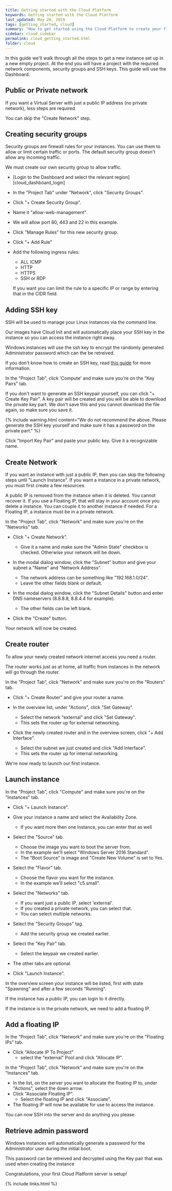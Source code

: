 ```yaml
---
title: Getting started with the Cloud Platform
keywords: Getting started with the Cloud Platform
last_updated: May 20, 2019
tags: [getting_started, cloud]
summary: "How to get started using the Cloud Platform to create your first virtual machine and network infrastructure"
sidebar: cloud_sidebar
permalink: cloud_getting_started.html
folder: cloud
---
```


In this guide we'll walk through all the steps to get a new instance set up in a new empty project. At the end you will have a project with the required network components, security groups and SSH keys. This guide will use the Dashboard.

## Public or Private network


If you want a Virtual Server with just a public IP address (no private network), less steps are required.

You can skip the "Create Network" step.

## Creating security groups


Security groups are firewall rules for your instances.  You can use them to allow or limit certain traffic or ports.  The default security group doesn't allow any incoming traffic.

We must create our own security group to allow traffic.

* [Login to the Dashboard and select the relevant region][cloud_dashboard_login]

* In the "Project Tab" under "Network", click "Security Groups".

* Click "+ Create Security Group".

* Name it "allow-web-management".

* We will allow port 80, 443 and 22 in this example.

* Click "Manage Rules" for this new security group.

* Click "+ Add Rule"

* Add the following ingress rules:

  * ALL ICMP
  * HTTP
  * HTTPS
  * SSH or RDP

  If you want you can limit the rule to a specific IP or range by entering that in the CIDR field.

## Adding SSH key


SSH will be used to manage your Linux instances via the command line.

Our images have Cloud Init and will automatically place your SSH key in the instance so you can access the instance right away.

Windows instances will use the ssh key to encrypt the randomly generated Administrator password which can the be retreived.

If you don't know how to create an SSH key, read [this guide](https://help.github.com/en/articles/generating-a-new-ssh-key-and-adding-it-to-the-ssh-agent) for more information.

In the "Project Tab", click 'Compute' and make sure you're on the "Key Pairs" tab.

If you don't want to generate an SSH keypair yourself, you can click "+ Create Key Pair".
A key pair will be created and you will be able to download the private key part.
We don't save this and you cannot download the file again, so make sure you save it.

{% include warning.html content="We do not recommend the above. Please generate the SSH key yourself and make sure it has a password on the private part." %}

Click "Import Key Pair" and paste your public key. Give it a recognizable name.



## Create Network


If you want an instance with just a public IP, then you can skip the following steps until "Launch Instance". If you want a instance in a private network, you must first create a few resources.

A public IP is removed from the instance when it is deleted. You cannot recover it. If you use a Floating IP, that will stay in your account once you delete a instance. You can couple it to another instance if needed. For a Floating IP, a instance must be in a private network.

In the "Project Tab", click "Network" and make sure you're on the "Networks" tab.

* Click "+ Create Network".
  * Give it a name and make sure the "Admin State" checkbox is checked. Otherwise your network will be down.

* In the modal dialog window, click the "Subnet" button and give your subnet a "Name" and "Network Address".
  * The network address can be something like "192.168.1.0/24".
  * Leave the other fields blank or default.

* In the modal dialog window, click the "Subnet Details" button and enter DNS nameservers (8.8.8.8, 8.8.4.4 for example).
  * The other fields can be left blank.

* Click the "Create" button.

Your network will now be created.

## Create router


To allow your newly created network internet access you need a router.

The router works just as at home, all traffic from instances in the network will go through the router.

In the "Project Tab", click "Network" and make sure you're on the "Routers" tab.

* Click "+ Create Router" and give your router a name.

* In the overview list, under "Actions", click "Set Gateway".
  * Select the network "external" and click "Set Gateway".
  * This sets the router up for external networking.

* Click the newly created router and in the overview screen, click "+ Add Interface".
  * Select the subnet we just created and click "Add Interface".
  * This sets the router up for internal networking.

We're now ready to launch our first instance.

## Launch instance


In the "Project Tab", click "Compute" and make sure you're on the "Instances" tab.

* Click "+ Launch Instance".

* Give your instance a name and select the Availability Zone.
  * If you want more then one instance, you can enter that as well

* Select the "Source" tab.
  * Choose the image you want to boot the server from.
  * In the example we'll select "Windows Server 2016 Standard".
  * The "Boot Source" is image and "Create New Volume" is set to Yes.

* Select the "Flavor" tab.
  * Choose the flavor you want for the instance.
  * In the example we'll select "c5.small".

* Select the "Networks" tab.
  * If you want just a public IP, select 'external'.
  * If you created a private network, you can select that.
  * You can select multiple networks.

* Select the "Security Groups" tag.
  * Add the security group we created earlier.

* Select the "Key Pair" tab.
  * Select the keypair we created earlier.

* The other tabs are optional.

* Click "Launch Instance".

In the overview screen your instance will be listed, first with state "Spawning" and after a few seconds "Running".

If the instance has a public IP, you can login to it directly.

If the instance is in the private network, we need to add a floating IP.

## Add a floating IP

In the "Project Tab", click "Network" and make sure you're on the "Floating IPs" tab.

* Click "Allocate IP To Project"
  * select the "external" Pool and click "Allocate IP".

In the "Project Tab", click "Network" and make sure you're on the "Instances" tab.

* In the list, on the server you want to allocate the floating IP to, under "Actions", select the down arrow.
* Click "Associate Floating IP".
  * Select the floating IP and click "Associate".
* The floating IP will now be available for use to access the instance.

You can now SSH into the server and do anything you please.

## Retrieve admin password

Windows instances will automatically generate a password for the Administrator user during the initial boot.

This password can be retreived and decrypted using the Key pair that was used when creating the instance


Congratulations, your first Cloud Platform server is setup!

{% include links.html %}
